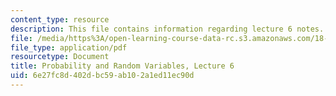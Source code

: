 ```yaml
---
content_type: resource
description: This file contains information regarding lecture 6 notes.
file: /media/https%3A/open-learning-course-data-rc.s3.amazonaws.com/18-440-probability-and-random-variables-spring-2014/6e27fc8d402dbc59ab102a1ed11ec90d_MIT18_440S14_Lecture6.pdf
file_type: application/pdf
resourcetype: Document
title: Probability and Random Variables, Lecture 6
uid: 6e27fc8d-402d-bc59-ab10-2a1ed11ec90d
---
```

